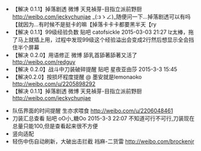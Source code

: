 + 【解决 0.1.1】掉落剧透 微博 天見禎芽-目指立派前野厨 http://weibo.com/jeckychunjae _(:зゝ∠)_随便问一下...掉落剧透可以有吗【就因为...有时候不是挺卡的嘛【掉落卡卡卡都要黑半天【ry
+ 【解决 0.1.1】99级经验负数 贴吧 catofsickle 2015-03-03 21:27 lz太棒，拖了马上就插上用，过程中发现99级这个经验溢出会变成2行然后想显示全会挡住半个屏幕
+ 【解决 0.2.0】用语修正 微博 舔乳首舔著舔著又活了 http://weibo.com/redguy
+ 【解决 0.2.0】战斗中刀装破碎提醒 贴吧 星夜亚由莎 2015-3-3 15:45
+ 【解决0.2.0】按损坏程度提醒 @ 墨安就是lemonaoko http://weibo.com/u/2205898292
+ 【解决 0.1.1】掉落剧透 微博 天見禎芽-目指立派前野厨 http://weibo.com/jeckychunjae
- 队伍界面的时间提醒  生亦求喂食 http://weibo.com/u/2206048461
- 刀装汇总查看 贴吧 oO小_糖Oo 2015-3-3 22:07 不知道可行不可行,刀装现在总量只能100,但是查看起来很不方便
- 竖向适配
- 轻伤中伤自动刷新，大破出击拦截 裆麻-二货雷 http://weibo.com/brockenjr

